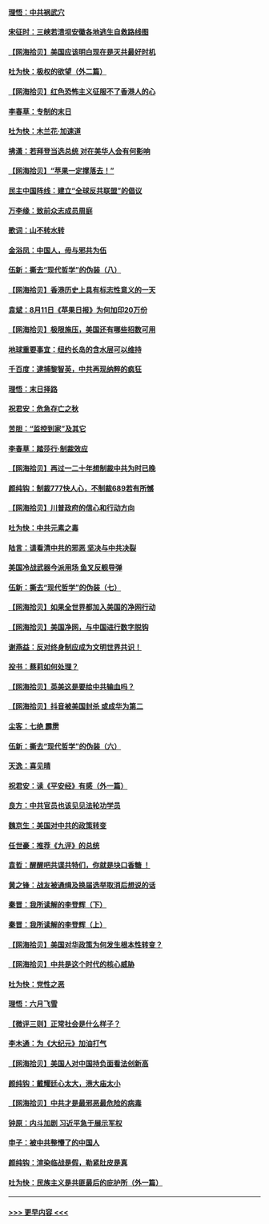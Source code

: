 #### [理悟：中共祸武穴](../pages/nsc993/n12333962.md?t=08160751) 
#### [宋征时：三峡若溃坝安徽各地逃生自救路线图](../pages/nsc993/n12332450.md?t=08160751) 
#### [【网海拾贝】美国应该明白现在是灭共最好时机](../pages/nsc993/n12332313.md?t=08160751) 
#### [吐为快：极权的欲望（外二篇）](../pages/nsc993/n12332089.md?t=08160751) 
#### [【网海拾贝】红色恐怖主义征服不了香港人的心](../pages/nsc993/n12329296.md?t=08160751) 
#### [李春草：专制的末日](../pages/nsc993/n12329079.md?t=08160751) 
#### [吐为快：木兰花‧加速道](../pages/nsc993/n12327366.md?t=08160751) 
#### [拂潇：若拜登当选总统 对在美华人会有何影响](../pages/nsc993/n12295996.md?t=08160751) 
#### [【网海拾贝】“苹果一定撑落去！”](../pages/nsc993/n12326784.md?t=08160751) 
#### [民主中国阵线：建立“全球反共联盟”的倡议](../pages/nsc993/n12324177.md?t=08160751) 
#### [万李缘：致前众志成员周庭](../pages/nsc993/n12324635.md?t=08160751) 
#### [歌词：山不转水转](../pages/nsc993/n12324599.md?t=08160751) 
#### [金浴凤：中国人，毋与邪共为伍](../pages/nsc993/n12324257.md?t=08160751) 
#### [伍新：撕去“现代哲学”的伪装（八）](../pages/nsc993/n12324188.md?t=08160751) 
#### [【网海拾贝】香港历史上具有标志性意义的一天](../pages/nsc993/n12324021.md?t=08160751) 
#### [袁斌：8月11日《苹果日报》为何加印20万份](../pages/nsc993/n12323955.md?t=08160751) 
#### [【网海拾贝】极限施压，美国还有哪些招数可用](../pages/nsc993/n12322512.md?t=08160751) 
#### [地球重要事宜：纽约长岛的含水层可以维持](../pages/nsc993/n12321844.md?t=08160751) 
#### [千百度：逮捕黎智英，中共再现纳粹的疯狂](../pages/nsc993/n12321777.md?t=08160751) 
#### [理悟：末日择路](../pages/nsc993/n12320812.md?t=08160751) 
#### [祝君安：危急存亡之秋](../pages/nsc993/n12320795.md?t=08160751) 
#### [苦胆：“监控到家”及其它](../pages/nsc993/n12320751.md?t=08160751) 
#### [李春草：踏莎行·制裁效应](../pages/nsc993/n12318290.md?t=08160751) 
#### [【网海拾贝】再过一二十年想制裁中共为时已晚](../pages/nsc993/n12318195.md?t=08160751) 
#### [颜纯钩：制裁777快人心，不制裁689若有所憾](../pages/nsc993/n12316912.md?t=08160751) 
#### [【网海拾贝】川普政府的信心和行动方向](../pages/nsc993/n12316673.md?t=08160751) 
#### [吐为快：中共元素之毒](../pages/nsc993/n12316547.md?t=08160751) 
#### [陆言：请看清中共的邪恶 坚决与中共决裂](../pages/nsc993/n12315784.md?t=08160751) 
#### [美国冷战武器今派用场 鱼叉反舰导弹](../pages/nsc993/n12316258.md?t=08160751) 
#### [伍新：撕去“现代哲学”的伪装（七）](../pages/nsc993/n12315846.md?t=08160751) 
#### [【网海拾贝】如果全世界都加入美国的净网行动](../pages/nsc993/n12315588.md?t=08160751) 
#### [【网海拾贝】美国净网，与中国进行数字脱钩](../pages/nsc993/n12312813.md?t=08160751) 
#### [谢燕益：反对终身制应成为文明世界共识！](../pages/nsc993/n12310465.md?t=08160751) 
#### [投书：蔡莉如何处理？](../pages/nsc993/n12310224.md?t=08160751) 
#### [【网海拾贝】英美这是要给中共输血吗？](../pages/nsc993/n12307646.md?t=08160751) 
#### [【网海拾贝】抖音被美国封杀 或成华为第二](../pages/nsc993/n12305277.md?t=08160751) 
#### [尘客：七绝 霹雳](../pages/nsc993/n12304053.md?t=08160751) 
#### [伍新：撕去“现代哲学”的伪装（六）](../pages/nsc993/n12303243.md?t=08160751) 
#### [天逸：喜见晴](../pages/nsc993/n12303226.md?t=08160751) 
#### [祝君安：读《平安经》有感（外一篇）](../pages/nsc993/n12303170.md?t=08160751) 
#### [良方：中共官员也该见见法轮功学员](../pages/nsc993/n12302985.md?t=08160751) 
#### [魏京生：美国对中共的政策转变](../pages/nsc993/n12302929.md?t=08160751) 
#### [任世豪：推荐《九评》的总统](../pages/nsc993/n12302838.md?t=08160751) 
#### [袁哲：醒醒吧共谍共特们，你就是块口香糖 ！](../pages/nsc993/n12302678.md?t=08160751) 
#### [黄之锋：战友被通缉及换届选举取消后想说的话](../pages/nsc993/n12302681.md?t=08160751) 
#### [秦晋：我所读解的李登辉（下）](../pages/nsc993/n12302171.md?t=08160751) 
#### [秦晋：我所读解的李登辉（上）](../pages/nsc993/n12301979.md?t=08160751) 
#### [【网海拾贝】美国对华政策为何发生根本性转变？](../pages/nsc993/n12302091.md?t=08160751) 
#### [【网海拾贝】中共是这个时代的核心威胁](../pages/nsc993/n12300541.md?t=08160751) 
#### [吐为快：党性之恶](../pages/nsc993/n12300263.md?t=08160751) 
#### [理悟：六月飞雪](../pages/nsc993/n12300243.md?t=08160751) 
#### [【微评三则】正常社会是什么样子？](../pages/nsc993/n12300228.md?t=08160751) 
#### [李木通：为《大纪元》加油打气](../pages/nsc993/n12280363.md?t=08160751) 
#### [【网海拾贝】美国人对中国持负面看法创新高](../pages/nsc993/n12298720.md?t=08160751) 
#### [颜纯钩：戴耀廷心太大，港大庙太小](../pages/nsc993/n12297682.md?t=08160751) 
#### [【网海拾贝】中共才是最邪恶最危险的病毒](../pages/nsc993/n12296470.md?t=08160751) 
#### [钟原：内斗加剧 习近平急于展示军权](../pages/nsc993/n12292544.md?t=08160751) 
#### [申子：被中共整懵了的中国人](../pages/nsc993/n12291389.md?t=08160751) 
#### [颜纯钩：渲染临战是假，勒紧肚皮是真](../pages/nsc993/n12290945.md?t=08160751) 
#### [吐为快：民族主义是共匪最后的庇护所（外一篇）](../pages/nsc993/n12290887.md?t=08160751) 

----
#### [ >>> 更早内容 <<< ](../indexes/nsc993-earlier.md)
